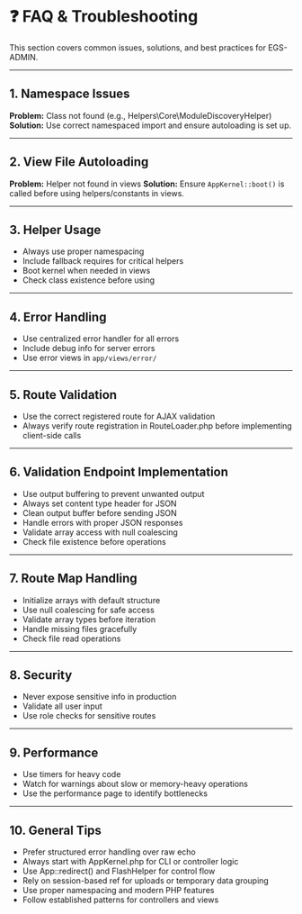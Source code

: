 # ❓ FAQ & Troubleshooting

This section covers common issues, solutions, and best practices for EGS-ADMIN.

---

## 1. Namespace Issues
**Problem:** Class not found (e.g., Helpers\Core\ModuleDiscoveryHelper)
**Solution:** Use correct namespaced import and ensure autoloading is set up.

---

## 2. View File Autoloading
**Problem:** Helper not found in views
**Solution:** Ensure `AppKernel::boot()` is called before using helpers/constants in views.

---

## 3. Helper Usage
- Always use proper namespacing
- Include fallback requires for critical helpers
- Boot kernel when needed in views
- Check class existence before using

---

## 4. Error Handling
- Use centralized error handler for all errors
- Include debug info for server errors
- Use error views in `app/views/error/`

---

## 5. Route Validation
- Use the correct registered route for AJAX validation
- Always verify route registration in RouteLoader.php before implementing client-side calls

---

## 6. Validation Endpoint Implementation
- Use output buffering to prevent unwanted output
- Always set content type header for JSON
- Clean output buffer before sending JSON
- Handle errors with proper JSON responses
- Validate array access with null coalescing
- Check file existence before operations

---

## 7. Route Map Handling
- Initialize arrays with default structure
- Use null coalescing for safe access
- Validate array types before iteration
- Handle missing files gracefully
- Check file read operations

---

## 8. Security
- Never expose sensitive info in production
- Validate all user input
- Use role checks for sensitive routes

---

## 9. Performance
- Use timers for heavy code
- Watch for warnings about slow or memory-heavy operations
- Use the performance page to identify bottlenecks

---

## 10. General Tips
- Prefer structured error handling over raw echo
- Always start with AppKernel.php for CLI or controller logic
- Use App::redirect() and FlashHelper for control flow
- Rely on session-based ref for uploads or temporary data grouping
- Use proper namespacing and modern PHP features
- Follow established patterns for controllers and views 